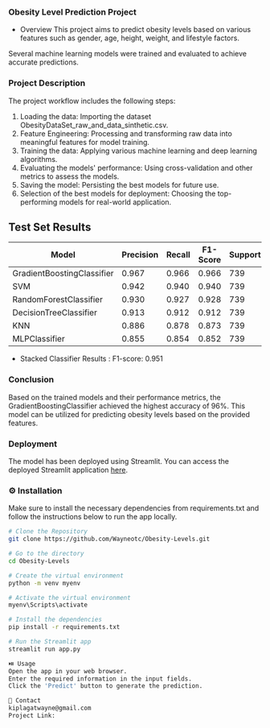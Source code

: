 ### Obesity Level Prediction Project
- Overview
This project aims to predict obesity levels based on various features such as gender, age, height, weight, and lifestyle factors.

Several machine learning models were trained and evaluated to achieve accurate predictions.

### Project Description
The project workflow includes the following steps:

1. Loading the data: Importing the dataset ObesityDataSet_raw_and_data_sinthetic.csv.
2. Feature Engineering: Processing and transforming raw data into meaningful features for model training.
3. Training the data: Applying various machine learning and deep learning algorithms.
4. Evaluating the models' performance: Using cross-validation and other metrics to assess the models.
5. Saving the model: Persisting the best models for future use.
6. Selection of the best models for deployment: Choosing the top-performing models for real-world application.

## Test Set Results
| Model                       | Precision | Recall | F1-Score | Support | Accuracy |
|-----------------------------|-----------|--------|----------|---------|----------|
| GradientBoostingClassifier  | 0.967     | 0.966  | 0.966    | 739     | 0.966    |
| SVM                         | 0.942     | 0.940  | 0.940    | 739     | 0.940    |
| RandomForestClassifier      | 0.930     | 0.927  | 0.928    | 739     | 0.927    |
| DecisionTreeClassifier      | 0.913     | 0.912  | 0.912    | 739     | 0.912    |
| KNN                         | 0.886     | 0.878  | 0.873    | 739     | 0.878    |
| MLPClassifier               | 0.855     | 0.854  | 0.852    | 739     | 0.854    |

- Stacked Classifier Results : F1-score: 0.951
### Conclusion
Based on the trained models and their performance metrics, the GradientBoostingClassifier achieved the highest accuracy of 96%. This model can be utilized for predicting obesity levels based on the provided features.

### Deployment
The model has been deployed using Streamlit.
You can access the deployed Streamlit application [here](https://obesity-levelsgit-3mnn7sqzxuxrjjh8dtd5zo.streamlit.app/).


### ⚙️ Installation
Make sure to install the necessary dependencies from requirements.txt and follow the instructions below to run the app locally.
```sh
# Clone the Repository
git clone https://github.com/Wayneotc/Obesity-Levels.git

# Go to the directory
cd Obesity-Levels

# Create the virtual environment
python -m venv myenv

# Activate the virtual environment
myenv\Scripts\activate

# Install the dependencies
pip install -r requirements.txt

# Run the Streamlit app
streamlit run app.py

⏯️ Usage
Open the app in your web browser.
Enter the required information in the input fields.
Click the 'Predict' button to generate the prediction.

🤝 Contact
kiplagatwayne@gmail.com
Project Link:


